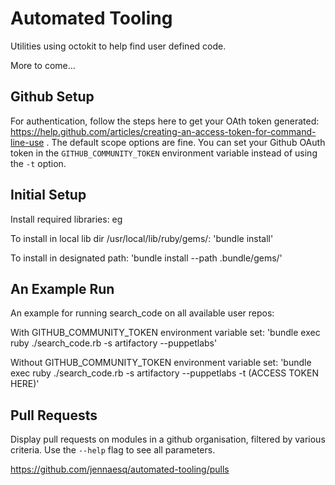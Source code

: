Automated Tooling
====================
Utilities using octokit to help find user defined code.

More to come...

Github Setup
--------------

For authentication, follow the steps here to get your OAth token generated: https://help.github.com/articles/creating-an-access-token-for-command-line-use . The default scope options are fine.
You can set your Github OAuth token in the `GITHUB_COMMUNITY_TOKEN` environment variable instead of using the `-t` option.

Initial Setup
--------------

Install required libraries: eg

  To install in local lib dir /usr/local/lib/ruby/gems/:
    'bundle install'

  To install in designated path:
    'bundle install --path .bundle/gems/'

An Example Run
---------------

An example for running search_code on all available user repos:

With GITHUB_COMMUNITY_TOKEN environment variable set:
  'bundle exec ruby ./search_code.rb -s artifactory --puppetlabs'

Without GITHUB_COMMUNITY_TOKEN environment variable set:
  'bundle exec ruby ./search_code.rb -s artifactory --puppetlabs -t (ACCESS TOKEN HERE)'

Pull Requests
--------------

Display pull requests on modules in a github organisation, filtered by various
criteria. Use the `--help` flag to see all parameters.

https://github.com/jennaesq/automated-tooling/pulls
